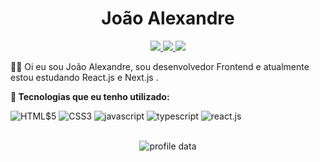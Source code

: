 <div align="center"> <h1 align="center"> João Alexandre</h1> </div>

<p align="center">
  <a href="https://github.com/AlexBitar80">
    <img src="https://img.shields.io/badge/AlexBitar80-100000?style=for-the-badge&logo=github&logoColor=white"/>
  </a>

  <a  href="joaoalexandre.bitar@gmail.com">
    <img src="https://img.shields.io/badge/joaoalexandre.bitar@gmail.com%20-7161ef.svg?&style=for-the-badge&logo=gmail&logoColor=white"/>
  </a>
 
  <a  href="https://www.linkedin.com/in/jo%C3%A3o-alexandre-bitar-de-andrade-6472161a3/">
    <img src="https://img.shields.io/badge/João Alexandre%20-%230077B5.svg?&style=for-the-badge&logo=linkedin&logoColor=white"/>
  </a>
</p>

👋🏻 Oi eu sou João Alexandre, sou desenvolvedor Frontend e atualmente estou estudando React.js e Next.js .

**🚀 Tecnologias que eu tenho utilizado:**  

<div align="left">
  <img src="https://img.shields.io/badge/-HTML5-%23E44D27?style=flat-square&logo=html5&logoColor=ffffff" alt="HTML$5"/>
  <img src="https://img.shields.io/badge/-CSS3-%231572B6?style=flat-square&logo=css3" alt="CSS3"/>
  <img src="https://img.shields.io/badge/-JavaScript-%23F7DF1C?style=flat-square&logo=javascript&logoColor=000000&labelColor=%23F7DF1C&color=%23FFCE5A" alt="javascript"/>
  <img src="https://img.shields.io/badge/-TypeScript-%23F7DF1C?style=flat-square&logo=typescript&logoColor=ffffff&labelColor=007acc&color=007acc" alt="typescript"/>
  <img src="https://img.shields.io/badge/-React-%23282C34?style=flat-square&logo=react" alt="react.js"/>
</div>

<br/>

<div align="center">

<p align="center"> 
  <img src="https://github-readme-stats.vercel.app/api?username=AlexBitar80&show_icons=true&theme=dracula" alt="profile data" />
</p>

</div>
